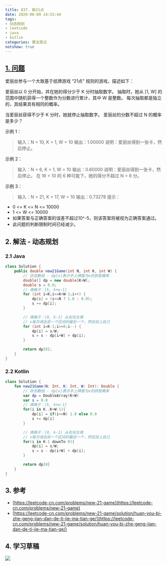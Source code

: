 ```yaml
---
title: 837. 新21点
date: 2020-06-09 14:53:44
tags:
- 动态规划
- leetcode
- java
- kotlin
categories: 算法笔记
notshow: true
---
```

## [1. 问题](https://leetcode-cn.com/problems/new-21-game/)

爱丽丝参与一个大致基于纸牌游戏 “21点” 规则的游戏，描述如下：

爱丽丝以 0 分开始，并在她的得分少于 K 分时抽取数字。 抽取时，她从 [1, W] 的范围中随机获得一个整数作为分数进行累计，其中 W 是整数。 每次抽取都是独立的，其结果具有相同的概率。

当爱丽丝获得不少于 K 分时，她就停止抽取数字。 爱丽丝的分数不超过 N 的概率是多少？

示例 1：
>输入：N = 10, K = 1, W = 10
输出：1.00000
说明：爱丽丝得到一张卡，然后停止。
<!--more-->
示例 2：
>输入：N = 6, K = 1, W = 10
输出：0.60000
说明：爱丽丝得到一张卡，然后停止。
在 W = 10 的 6 种可能下，她的得分不超过 N = 6 分。

示例 3：
>输入：N = 21, K = 17, W = 10
输出：0.73278
提示：
- 0 <= K <= N <= 10000
- 1 <= W <= 10000
- 如果答案与正确答案的误差不超过10^-5，则该答案将被视为正确答案通过。
- 此问题的判断限制时间已经减少。

## 2. 解法 - 动态规划

### 2.1 Java

```java
class Solution {
    public double new21Game(int N, int K, int W) {
        // 状态数组 - dp[x]表示手上牌面为x的获胜概率
        double[] dp = new double[K+W];
        double s = 0.0;
        // 填格子：[k, k+w-1]
        for (int i=K;i<=K+W-1;i++) {
            dp[i] = (i<=N ? 1.0 : 0.0);
            s += dp[i];
        }

        // 填格子：[0, k-1] 从右往左填
        // s每次减去前一个区间的最后一个，然后加上自己
        for (int i=K-1;i>=0;i--) {
            dp[i] = s/W;
            s = s - dp[i+W] + dp[i];
        }

        return dp[0];
    }
}
```

### 2.2 Kotlin

```kotlin
class Solution {
    fun new21Game(N: Int, K: Int, W: Int): Double {
        // 状态数组 - dp[x]表示手上牌面为x的获胜概率
        var dp = DoubleArray(K+W)
        var s = 0.0
        // 填格子：[k, k+w-1]
        for(i in K..K+W-1){
            dp[i] = if(i<=N) 1.0 else 0.0
            s += dp[i]
        }

        // 填格子：[0, k-1] 从右往左填
        // s每次减去前一个区间的最后一个，然后加上自己
        for(i in K-1 downTo 0){
            dp[i] = s/W;
            s = s - dp[i+W] + dp[i];
        }

        return dp[0]
    }
}
```

## 3. 参考

- [https://leetcode-cn.com/problems/new-21-game](https://leetcode-cn.com/problems/new-21-game)
- [https://leetcode-cn.com/problems/new-21-game/solution/huan-you-bi-zhe-geng-jian-dan-de-ti-jie-ma-tian-ge/](https://leetcode-cn.com/problems/new-21-game/solution/huan-you-bi-zhe-geng-jian-dan-de-ti-jie-ma-tian-ge/)

## 4. 学习草稿
![](https://777blog.oss-cn-shanghai.aliyuncs.com/blog%20pic/IMG_3924%202.JPEG)

